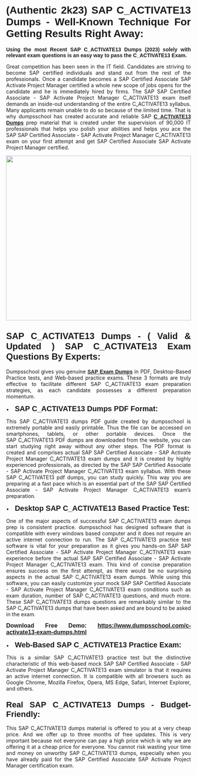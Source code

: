<h1 style="text-align: justify;"><span style="font-family:Verdana,Geneva,sans-serif;"><strong>(Authentic 2k23) SAP C_ACTIVATE13 Dumps - Well-Known Technique For Getting Results Right Away:</strong></span></h1>

<p style="text-align: justify;"><span style="font-family:Verdana,Geneva,sans-serif;"><strong>Using the most Recent SAP C_ACTIVATE13 Dumps (2023) solely with relevant exam questions is an easy way to pass the C_ACTIVATE13 Exam.</strong></span></p>

<p style="text-align: justify;">Great competition has been seen in the IT field. Candidates are striving to become SAP certified individuals and stand out from the rest of the professionals. Once a candidate becomes a SAP Certified Associate SAP Activate Project Manager certified a whole new scope of jobs opens for the candidate and he is immediately hired by firms. The SAP SAP Certified Associate - SAP Activate Project Manager C_ACTIVATE13 exam itself demands an inside-out understanding of the entire C_ACTIVATE13 syllabus. Many applicants remain unable to do so because of the limited time. That is why dumpsschool has created accurate and reliable SAP <a href="https://www.dumpsschool.com/c-activate13-exam-dumps.html"><span style="font-family:Verdana,Geneva,sans-serif;"><strong>C_ACTIVATE13 Dumps</strong></span></a> prep material that is created under the supervision of 90,000 IT professionals that helps you polish your abilities and helps you ace the SAP SAP Certified Associate - SAP Activate Project Manager C_ACTIVATE13 exam on your first attempt and get SAP Certified Associate SAP Activate Project Manager certified.</p>

<p style="text-align: justify;"><a href="https://www.dumpsschool.com/c-activate13-exam-dumps.html"><img alt="" src="https://lh3.googleusercontent.com/pw/AL9nZEXTnx-h3VAwmQ42NpyJBmUK-fANKF8vsH2hymHVf8ycIwJ47iI4Qn_pkCv8nx_DV5UvAc8WAssduHJKtvkHIPf8d8IQFAZC6offZ_lfhXQ5UUBSi1Ff8m31hLznjs03QyiSesC6U3Rcr4jLl4JRY5US=w904-h513-no" style="width: 100%; height: 450px;" /></a></p>

<h2 style="text-align: justify;"><span style="font-family:Verdana,Geneva,sans-serif;"><strong><span style="font-size:24px;">SAP C_ACTIVATE13 Dumps - ( Valid & Updated ) SAP C_ACTIVATE13 Exam Questions By Experts:</span></strong></span></h2>

<p style="text-align: justify;">Dumpsschool gives you genuine <a href="https://www.dumpsschool.com/sap-braindumps.html"><span style="font-family:Verdana,Geneva,sans-serif;"><strong>SAP Exam Dumps</strong></span></a> in PDF, Desktop-Based Practice tests, and Web-based practice exams. These 3 formats are truly effective to facilitate different SAP C_ACTIVATE13 exam preparation strategies, as each candidate possesses a different preparation momentum. </p>

<p style="text-align: justify;">•    <span style="font-size:20px;"><span style="font-family:Verdana,Geneva,sans-serif;"><strong>SAP C_ACTIVATE13 Dumps PDF Format:</strong></span></span></p>

<p style="text-align: justify;">This SAP C_ACTIVATE13 dumps PDF guide created by dumpsschool is extremely portable and easily printable. Thus the file can be accessed on smartphones, tablets, or other portable devices. Once the SAP C_ACTIVATE13 PDF dumps are downloaded from the website, you can start studying right away without any other steps. The PDF format is created and comprises actual SAP SAP Certified Associate - SAP Activate Project Manager C_ACTIVATE13 exam dumps and it is created by highly experienced professionals, as directed by the SAP SAP Certified Associate - SAP Activate Project Manager C_ACTIVATE13 exam syllabus. With these SAP C_ACTIVATE13 pdf dumps, you can study quickly. This way you are preparing at a fast pace which is an essential part of the SAP SAP Certified Associate - SAP Activate Project Manager C_ACTIVATE13 exam’s preparation. </p>

<p style="text-align: justify;">•    <span style="font-family:Verdana,Geneva,sans-serif;"><strong><span style="font-size:20px;">Desktop SAP C_ACTIVATE13 Based Practice Test:</span></strong></span></p>

<p style="text-align: justify;">One of the major aspects of successful SAP C_ACTIVATE13 exam dumps prep is consistent practice. dumpsschool has designed software that is compatible with every windows based computer and it does not require an active internet connection to run. The SAP C_ACTIVATE13 practice test software is vital for your preparation as it gives you hands-on SAP SAP Certified Associate - SAP Activate Project Manager C_ACTIVATE13 exam experience before the actual SAP SAP Certified Associate - SAP Activate Project Manager C_ACTIVATE13 exam. This kind of concise preparation ensures success on the first attempt, as there would be no surprising aspects in the actual SAP C_ACTIVATE13 exam dumps. While using this software, you can easily customize your mock SAP SAP Certified Associate - SAP Activate Project Manager C_ACTIVATE13 exam conditions such as exam duration, number of SAP C_ACTIVATE13 questions, and much more. These SAP C_ACTIVATE13 dumps questions are remarkably similar to the SAP C_ACTIVATE13 dumps that have been asked and are bound to be asked in the exam.</p>

<p style="text-align: justify;"><strong><span style="font-size:16px;"><span style="font-family:Verdana,Geneva,sans-serif;">Download Free Demo: </span></span><span style="font-family:Verdana,Geneva,sans-serif;"><span style="font-size:16px;"><a href="https://www.dumpsschool.com/c-activate13-exam-dumps.html">https://www.dumpsschool.com/c-activate13-exam-dumps.html</a></span></span></strong></p>

<p style="text-align: justify;">•    <strong><span style="font-size:20px;"><span style="font-family:Verdana,Geneva,sans-serif;">Web-Based SAP C_ACTIVATE13 Practice Exam:</span></span></strong></p>

<p style="text-align: justify;">This is a similar SAP C_ACTIVATE13 practice test but the distinctive characteristic of this web-based mock SAP SAP Certified Associate - SAP Activate Project Manager C_ACTIVATE13 exam simulator is that it requires an active internet connection. It is compatible with all browsers such as Google Chrome, Mozilla Firefox, Opera, MS Edge, Safari, Internet Explorer, and others.</p>

<h3 style="text-align: justify;"><strong><span style="font-size:22px;"><span style="font-family:Verdana,Geneva,sans-serif;">Real SAP C_ACTIVATE13 Dumps - Budget-Friendly:</span></span></strong></h3>

<p style="text-align: justify;">This SAP C_ACTIVATE13 dumps material is offered to you at a very cheap price. And we offer up to three months of free updates. This is very important because not everyone can pay a high price which is why we are offering it at a cheap price for everyone. You cannot risk wasting your time and money on unworthy SAP C_ACTIVATE13 dumps, especially when you have already paid for the SAP Certified Associate SAP Activate Project Manager certification exam.</p>
